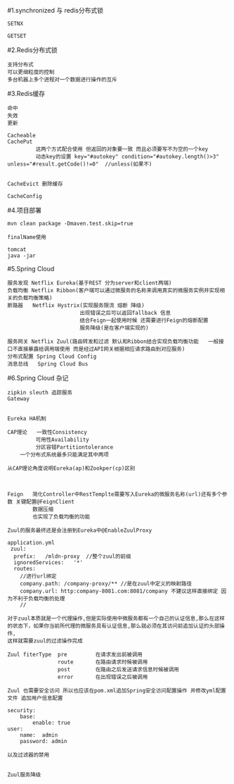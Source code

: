 
#1.synchronized 与 redis分布式锁
    
    SETNX

    GETSET

#2.Redis分布式锁

    支持分布式
    可以更细粒度的控制
    多台机器上多个进程对一个数据进行操作的互斥

#3.Redis缓存

    命中
    失效
    更新

    Cacheable
    CachePut
             这两个方式配合使用 但返回的对象要一致 而且必须要写不为空的一个key
             动态key的设置 key="#autokey" condition="#autokey.length()>3" unless="#result.getCode()!=0"  //unless(如果不)


    CacheEvict 删除缓存

    CacheConfig

#4.项目部署

    mvn clean package -Dmaven.test.skip=true

    finalName使用

    tomcat
    java -jar
    
#5.Spring Cloud
    
    服务发现 Netflix Eureka(基于REST 分为server和client两端)
    负载均衡 Netflix Ribbon(客户端可以通过微服务的名称来调用真实的微服务实例并实现相关的负载均衡策略)
    断路器   Netflix Hystrix(实现服务限流 熔断 降级)
                           出现错误之后可以返回fallback 信息
                           结合Feign一起使用时候 还需要进行Feign的熔断配置
                           服务降级(是在客户端实现的)
                           
    服务网关 Netflix Zuul(路由转发和过滤 默认和Ribbon结合实现负载均衡功能   一般接口不直接暴露给调用端使用 而是经过API网关根据相应请求路由到对应服务)
    分布式配置 Spring Cloud Config
    消息总线   Spring Cloud Bus
    
#6.Spring Cloud 杂记 

    
    zipkin sleuth 追踪服务
    Gateway
    
    
    Eureka HA机制 
    
    CAP理论   一致性Consistency
             可用性Availability
             分区容错Partitiontolerance
        一个分布式系统最多只能满足其中两项
  
    从CAP理论角度说明Eureka(ap)和Zookper(cp)区别


    
    Feign   简化Controller中RestTemplte需要写入Eureka的微服务名称(url)还有多个参数 关键配置@FeignClient
            数据压缩
            也实现了负载均衡的功能
    
    Zuul的服务最终还是会注册到Eureka中@EnableZuulProxy
    
    application.yml
     zuul:
      prefix:   /mldn-proxy  //整个zuul的前缀   
      ignoredServices:   '*'
      routes:
        //进行url绑定
        company.path: /company-proxy/** //是在zuul中定义的映射路径
        company.url: http:company-8081.com:8081/company 不建议这样直接绑定 因为不利于负载均衡的处理
        //
        
    对于zuul本质就是一个代理操作,但是实际使用中微服务都有一个自己的认证信息,那么在这样的状态下，如果你当前所代理的微服务具有认证信息,那么就必须在其访问前追加认证的头部操作,
    这样就需要zuul的过滤操作完成
    
    Zuul fiterType  pre         在请求发出前被调用
                    route       在路由请求时候被调用
                    post        在路由之后发送请求信息时候被调用
                    error       在出现错误之后被调用

    Zuul 也需要安全访问 所以也应该在pom.xml追加Spring安全访问配置操作 并修改yml配置文件 追加用户信息配置
    
    security:
        base:
            enable: true
    user:
        name:  admin
        password: admin        
        
    以及过滤器的禁用    


    Zuul服务降级
        
        
         
        
    



